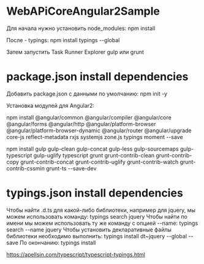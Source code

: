 # WebAPiCoreAngular2Sample

Для начала нужно установить node_modules: npm install

После - typings: npm install typings --global

Затем запустить Task Runner Explorer gulp или grunt

# package.json install dependencies

Добавить package.json с данными по умолчанию: npm init -y

Установка модулей для Angular2: 

npm install @angular/common @angular/compiler @angular/core @angular/forms @angular/http @angular/platform-browser @angular/platform-browser-dynamic @angular/router @angular/upgrade core-js reflect-metadata rxjs systemjs zone.js typings moment --save

npm install gulp gulp-clean gulp-concat gulp-less gulp-sourcemaps gulp-typescript gulp-uglify typescript grunt grunt-contrib-clean grunt-contrib-copy grunt-contrib-concat grunt-contrib-uglify grunt-contrib-watch grunt-contrib-cssmin grunt-ts --save-dev

# typings.json install dependencies

Чтобы найти .d.ts для какой-либо библиотеки, например для jquery, мы можем использовать команду: typings search jquery
Чтобы найти по имени мы можем использовать ту же команду с опцией --name: typings search --name jquery
Чтобы установить декларативные файлы библиотеки необходимо выполнить: typings install dt~jquery --global --save
По окончанию: typings install

https://apellsin.com/typescript/typescript-typings.html
